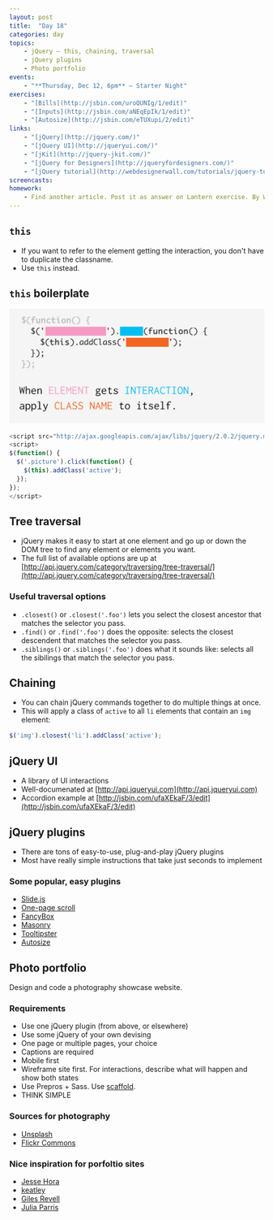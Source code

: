 ```yaml
---
layout: post
title:  "Day 18"
categories: day
topics:
    - jQuery — this, chaining, traversal
    - jQuery plugins
    - Photo portfolio
events:
    - "**Thursday, Dec 12, 6pm** — Starter Night"
exercises:
    - "[Bills](http://jsbin.com/uroQUNIg/1/edit)"
    - "[Inputs](http://jsbin.com/aNEqEpIk/1/edit)"
    - "[Autosize](http://jsbin.com/eTUXupi/2/edit)"
links:
    - "[jQuery](http://jquery.com/)"
    - "[jQuery UI](http://jqueryui.com/)"
    - "[jKit](http://jquery-jkit.com/)"
    - "[jQuery for Designers](http://jqueryfordesigners.com/)"
    - "[jQuery tutorial](http://webdesignerwall.com/tutorials/jquery-tutorials-for-designers)"
screencasts:
homework:
    - Find another article. Post it as answer on Lantern exercise. By Wednesday, read your partner's article.
---
```


## `this`

- If you want to refer to the element getting the interaction, you don't have to duplicate the classname.
- Use `this` instead.

## `this` boilerplate

<img src="/img/this.jpg">

```js
<script src="http://ajax.googleapis.com/ajax/libs/jquery/2.0.2/jquery.min.js"></script>
<script>
$(function() {
  $('.picture').click(function() {
    $(this).addClass('active');
  });
});
</script>
```

## Tree traversal

- jQuery makes it easy to start at one element and go up or down the DOM tree to find any element or elements you want.
- The full list of available options are up at [http://api.jquery.com/category/traversing/tree-traversal/](http://api.jquery.com/category/traversing/tree-traversal/)

### Useful traversal options

- `.closest()` or `.closest('.foo')` lets you select the closest ancestor that matches the selector you pass.
- `.find()` or `.find('.foo')` does the opposite: selects the closest descendent that matches the selector you pass.
- `.siblings()` or `.siblings('.foo')` does what it sounds like: selects all the sibilings that match the selector you pass.

## Chaining

- You can chain jQuery commands together to do multiple things at once.
- This will apply a class of `active` to all `li` elements that contain an `img` element:

```js
$('img').closest('li').addClass('active');
```

## jQuery UI

- A library of UI interactions
- Well-documenated at [http://api.jqueryui.com](http://api.jqueryui.com)
- Accordion example at [http://jsbin.com/ufaXEkaF/3/edit](http://jsbin.com/ufaXEkaF/3/edit)

## jQuery plugins

- There are tons of easy-to-use, plug-and-play jQuery plugins
- Most have really simple instructions that take just seconds to implement

### Some popular, easy plugins

- [Slide.js](http://www.slidesjs.com/)
- [One-page scroll](http://www.thepetedesign.com/demos/onepage_scroll_demo.html)
- [FancyBox](http://fancyapps.com/fancybox/#examples)
- [Masonry](http://masonry.desandro.com/)
- [Tooltipster](http://calebjacob.com/tooltipster/)
- [Autosize](http://www.jacklmoore.com/autosize/)

## Photo portfolio

Design and code a photography showcase website.

### Requirements

- Use one jQuery plugin (from above, or elsewhere)
- Use some jQuery of your own devising
- One page or multiple pages, your choice
- Captions are required
- Mobile first
- Wireframe site first. For interactions, describe what will happen and show both states
- Use Prepros + Sass. Use [scaffold](https://github.com/tsl-frontend/scaffold/archive/master.zip).
- THINK SIMPLE

### Sources for photography

- [Unsplash](http://unsplash.com/)
- [Flickr Commons](http://www.flickr.com/commons)

### Nice inspiration for porfoltio sites

- [Jesse Hora](http://jessehora.com/)
- [keatley](http://www.keatleyphoto.com/)
- [Giles Revell](http://www.gilesrevell.com/)
- [Julia Parris](http://juliaparris.com/)
